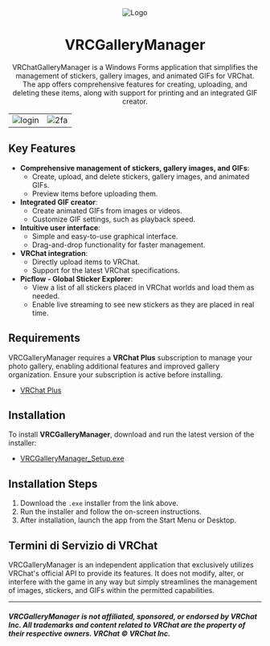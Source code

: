 <div align="center">
<img src="https://github.com/user-attachments/assets/b3503583-ac41-4202-b8ca-3d397580e296" alt="Logo">

# VRCGalleryManager

VRChatGalleryManager is a Windows Forms application that simplifies the management of stickers, gallery images, and animated GIFs for VRChat. The app offers comprehensive features for creating, uploading, and deleting these items, along with support for printing and an integrated GIF creator.

<table>
  <tr>
    <td align="center"><img src="https://github.com/user-attachments/assets/55f4fede-d5cc-4187-aebe-cbd55f35d645" alt="login"></td>
    <td align="center"><img src="https://github.com/user-attachments/assets/b76e480f-53ec-41fc-aa7f-c8a4b78a3da3" alt="2fa"></td>
  </tr>
</table>

<div align="left">

## Key Features
- **Comprehensive management of stickers, gallery images, and GIFs**:
  - Create, upload, and delete stickers, gallery images, and animated GIFs.
  - Preview items before uploading them.
- **Integrated GIF creator**:
  - Create animated GIFs from images or videos.
  - Customize GIF settings, such as playback speed.
- **Intuitive user interface**:
  - Simple and easy-to-use graphical interface.
  - Drag-and-drop functionality for faster management.
- **VRChat integration**:
  - Directly upload items to VRChat.
  - Support for the latest VRChat specifications.
- **Picflow - Global Sticker Explorer**:
  - View a list of all stickers placed in VRChat worlds and load them as needed.
  - Enable live streaming to see new stickers as they are placed in real time.

## Requirements
VRCGalleryManager requires a **VRChat Plus** subscription to manage your photo gallery, enabling additional features and improved gallery organization. Ensure your subscription is active before installing.

- [VRChat Plus](https://vrchat.com/home/subscriptions)

## Installation
To install **VRCGalleryManager**, download and run the latest version of the installer:

- [VRCGalleryManager_Setup.exe](https://github.com/TheIceDragonz/VRCGalleryManager/releases/latest)

## Installation Steps

1. Download the `.exe` installer from the link above.
2. Run the installer and follow the on-screen instructions.
3. After installation, launch the app from the Start Menu or Desktop.

## Termini di Servizio di VRChat

VRCGalleryManager is an independent application that exclusively utilizes VRChat's official API to provide its features. It does not modify, alter, or interfere with the game in any way but simply streamlines the management of images, stickers, and GIFs within the permitted capabilities.

---

##### VRCGalleryManager is not affiliated, sponsored, or endorsed by VRChat Inc. All trademarks and content related to VRChat are the property of their respective owners. VRChat © VRChat Inc.
